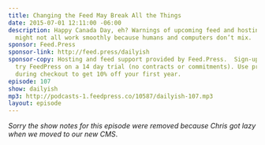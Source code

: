 ```yaml
---
title: Changing the Feed May Break All the Things
date: 2015-07-01 12:11:00 -06:00
description: Happy Canada Day, eh? Warnings of upcoming feed and hosting changes that
  might not all work smoothly because humans and computers don’t mix.
sponsor: Feed.Press
sponsor-link: http://feed.press/dailyish
sponsor-copy: Hosting and feed support provided by Feed.Press.  Sign-up today and
  try FeedPress on a 14 day trial (no contracts or commitments). Use promo code "dailyish"
  during checkout to get 10% off your first year.
episode: 107
show: dailyish
mp3: http://podcasts-1.feedpress.co/10587/dailyish-107.mp3
layout: episode
---
```


<em>Sorry the show notes for this episode were removed because Chris got lazy when we moved to our new CMS</em>.
